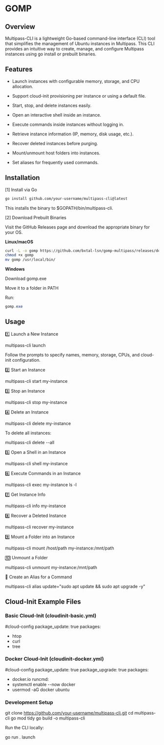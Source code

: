# GOMP

## Overview

Multipass-CLI is a lightweight Go-based command-line interface (CLI) tool that simplifies the management of Ubuntu instances in Multipass. This CLI provides an intuitive way to create, manage, and configure Multipass instances using go install or prebuilt binaries.

## Features

- Launch instances with configurable memory, storage, and CPU allocation.
 
- Support cloud-init provisioning per instance or using a default file.
 
- Start, stop, and delete instances easily.
 
- Open an interactive shell inside an instance.
 
- Execute commands inside instances without logging in.
 
- Retrieve instance information (IP, memory, disk usage, etc.).
 
- Recover deleted instances before purging.
 
- Mount/unmount host folders into instances.
 
- Set aliases for frequently used commands.

## Installation

[1] Install via Go
```bash
go install github.com/your-username/multipass-cli@latest
```

This installs the binary to $GOPATH/bin/multipass-cli.

[2] Download Prebuilt Binaries

Visit the GitHub Releases page and download the appropriate binary for your OS.

**Linux/macOS**
```bash
curl -L -o gomp https://github.com/bxtal-lsn/gomp-multipass/releases/download/vo.0.1/gomp-multipass-linux
chmod +x gomp
mv gomp /usr/local/bin/
```

**Windows**

Download gomp.exe

Move it to a folder in PATH

Run:
```ps1
gomp.exe
```

## Usage

1️⃣ Launch a New Instance

multipass-cli launch

Follow the prompts to specify names, memory, storage, CPUs, and cloud-init configuration.

2️⃣ Start an Instance

multipass-cli start my-instance

3️⃣ Stop an Instance

multipass-cli stop my-instance

4️⃣ Delete an Instance

multipass-cli delete my-instance

To delete all instances:

multipass-cli delete --all

5️⃣ Open a Shell in an Instance

multipass-cli shell my-instance

6️⃣ Execute Commands in an Instance

multipass-cli exec my-instance ls -l

7️⃣ Get Instance Info

multipass-cli info my-instance

8️⃣ Recover a Deleted Instance

multipass-cli recover my-instance

9️⃣ Mount a Folder into an Instance

multipass-cli mount /host/path my-instance:/mnt/path

🔟 Unmount a Folder

multipass-cli unmount my-instance:/mnt/path

🔹 Create an Alias for a Command

multipass-cli alias update="sudo apt update && sudo apt upgrade -y"

## Cloud-Init Example Files

### Basic Cloud-Init (cloudinit-basic.yml)

#cloud-config
package_update: true
packages:
  - htop
  - curl
  - tree

### Docker Cloud-Init (cloudinit-docker.yml)

#cloud-config
package_update: true
package_upgrade: true
packages:
  - docker.io
runcmd:
  - systemctl enable --now docker
  - usermod -aG docker ubuntu

### Development Setup

git clone https://github.com/your-username/multipass-cli.git
cd multipass-cli
go mod tidy
go build -o multipass-cli

Run the CLI locally:

go run . launch
